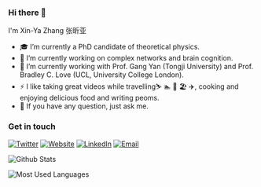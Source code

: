 ### Hi there 👋

I'm Xin-Ya Zhang 张昕亚


<!--
**xinyacheung/xinyacheung** is a ✨ _special_ ✨ repository because its `README.md` (this file) appears on your GitHub profile.

Here are some ideas to get you started:

- 🔭 I’m currently working on ...
- 🌱 I’m currently learning ...
- 👯 I’m looking to collaborate on ...
- 🤔 I’m looking for help with ...
- 💬 Ask me about ...
- 📫 How to reach me: ...
- 😄 Pronouns: ...
- ⚡ Fun fact: ...
- ⚡️ I like taking great videos while travelling⛷ 🏊 🎼 🏖and writing peoms.
[![Twitter](https://img.shields.io/badge/Twitter-white?logo=twitter)](xx)
[![Instagram](https://img.shields.io/badge/Instagram-white?logo=instagram)](xx)
-->

- 🎓 I’m currently a PhD candidate of theoretical physics.
- 🌱 I’m currently working on complex networks and brain cognition.
- 👯 I’m currently working with Prof. Gang Yan (Tongji University) and Prof. Bradley C. Love (UCL, University College London).
- ⚡️ I like taking great videos while travelling⛷ 🏊 🎼 🏖 ✈️, cooking and enjoying delicious food and writing peoms.
- 💬 If you have any question, just ask me.

### Get in touch

[![Twitter](https://img.shields.io/badge/Twitter-blue?logo=Twitter)](https://twitter.com/xinyazhang_)
[![Website](https://img.shields.io/badge/Website-blue?logo=Website)](https://xinyacheung.github.io/)
[![LinkedIn](https://img.shields.io/badge/LinkedIn-blue?logo=linkedin)](https://www.linkedin.com/in/xin-ya-zhang-6638171b5/)
[![Email](https://img.shields.io/badge/%F0%9F%93%A7-email-blue)](mailto:xinyazhang@tongji.edu.cn)



![Github Stats](https://github-readme-stats.vercel.app/api?username=xinyacheung&show_icons=true&theme=dark&count_private=true)

![Most Used Languages](https://github-readme-stats.vercel.app/api/top-langs/?username=xinyacheung&theme=dark&layout=compact)

